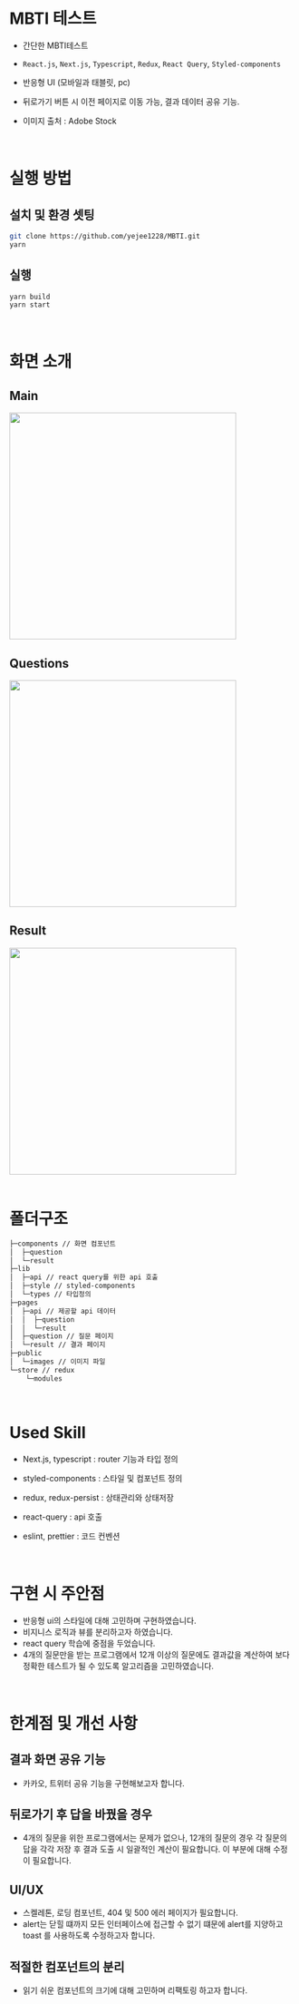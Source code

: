 # MBTI 테스트

- 간단한 MBTI테스트

- ```React.js```, ```Next.js```, ```Typescript```, ```Redux```, ```React Query```, ```Styled-components```

- 반응형 UI (모바일과 태블릿, pc)

- 뒤로가기 버튼 시 이전 페이지로 이동 가능, 결과 데이터 공유 기능.

- 이미지 출처 : Adobe Stock

 <br/>

# 실행 방법

## 설치 및 환경 셋팅

```bash
git clone https://github.com/yejee1228/MBTI.git
yarn
```

## 실행

```bash
yarn build
yarn start
```

 <br/>

# 화면 소개

## Main

<img src="https://user-images.githubusercontent.com/53929516/187061066-2e6b728f-d572-4915-9075-c103d7b79902.gif" width="400"/>

<br/>

## Questions

<img src="https://user-images.githubusercontent.com/53929516/187061073-a2928b89-6e72-458a-9a51-2f5fbf6a63f3.gif" width="400"/>

<br/>

## Result

<img src="https://user-images.githubusercontent.com/53929516/187061082-9b179f09-554c-4bf7-b8c7-90f81c187c51.gif" width="400"/>

 <br/>
 <br/>

# 폴더구조

```bash
├─components // 화면 컴포넌트
│  ├─question
│  └─result
├─lib
│  ├─api // react query를 위한 api 호출
│  ├─style // styled-components
│  └─types // 타입정의
├─pages
│  ├─api // 제공할 api 데이터
│  │  ├─question
│  │  └─result
│  ├─question // 질문 페이지
│  └─result // 결과 페이지
├─public
│  └─images // 이미지 파일
└─store // redux
    └─modules
```

<br/>

# Used Skill

- Next.js, typescript : router 기능과 타입 정의

- styled-components : 스타일 및 컴포넌트 정의

- redux, redux-persist : 상태관리와 상태저장

- react-query : api 호출

- eslint, prettier : 코드 컨벤션

<br/>

# 구현 시 주안점

- 반응형 ui의 스타일에 대해 고민하며 구현하였습니다.
- 비지니스 로직과 뷰를 분리하고자 하였습니다.
- react query 학습에 중점을 두었습니다.
- 4개의 질문만을 받는 프로그램에서 12개 이상의 질문에도 결과값을 계산하여 보다 정확한 테스트가 될 수 있도록 알고리즘을 고민하였습니다.

<br/>

# 한계점 및 개선 사항

## 결과 화면 공유 기능

- 카카오, 트위터 공유 기능을 구현해보고자 합니다.

## 뒤로가기 후 답을 바꿨을 경우

- 4개의 질문을 위한 프로그램에서는 문제가 없으나, 12개의 질문의 경우 각 질문의 답을 각각 저장 후 결과 도출 시 일괄적인 계산이 필요합니다. 이 부분에 대해 수정이 필요합니다.

## UI/UX

- 스켈레톤, 로딩 컴포넌트, 404 및 500 에러 페이지가 필요합니다.
- alert는 닫힐 떄까지 모든 인터페이스에 접근할 수 없기 떄문에 alert를 지양하고 toast 를 사용하도록 수정하고자 합니다.

## 적절한 컴포넌트의 분리

- 읽기 쉬운 컴포넌트의 크기에 대해 고민하며 리팩토링 하고자 합니다.
